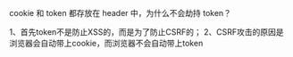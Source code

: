 cookie 和 token 都存放在 header 中，为什么不会劫持 token？



1、首先token不是防止XSS的，而是为了防止CSRF的；
2、CSRF攻击的原因是浏览器会自动带上cookie，而浏览器不会自动带上token